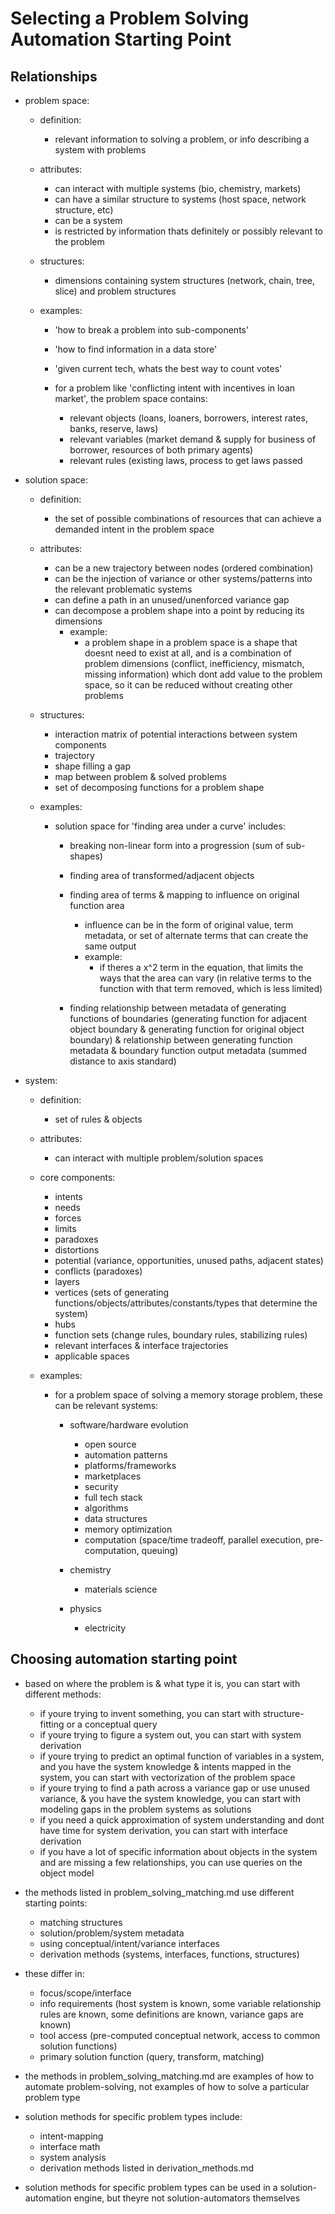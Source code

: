 # Selecting a Problem Solving Automation Starting Point


## Relationships


- problem space: 

	- definition: 
		- relevant information to solving a problem, or info describing a system with problems

	- attributes:
		- can interact with multiple systems (bio, chemistry, markets)
		- can have a similar structure to systems (host space, network structure, etc)
		- can be a system
		- is restricted by information thats definitely or possibly relevant to the problem

	- structures:
		- dimensions containing system structures (network, chain, tree, slice) and problem structures

	- examples:

		- 'how to break a problem into sub-components'
		- 'how to find information in a data store'
		- 'given current tech, whats the best way to count votes'

		- for a problem like 'conflicting intent with incentives in loan market', the problem space contains:
			- relevant objects (loans, loaners, borrowers, interest rates, banks, reserve, laws)
			- relevant variables (market demand & supply for business of borrower, resources of both primary agents)
			- relevant rules (existing laws, process to get laws passed


- solution space:

	- definition: 

		- the set of possible combinations of resources that can achieve a demanded intent in the problem space

	- attributes:

		- can be a new trajectory between nodes (ordered combination)
		- can be the injection of variance or other systems/patterns into the relevant problematic systems
		- can define a path in an unused/unenforced variance gap
		- can decompose a problem shape into a point by reducing its dimensions
			- example: 
				- a problem shape in a problem space is a shape that doesnt need to exist at all, and is a combination of problem dimensions (conflict, inefficiency, mismatch, missing information) which dont add value to the problem space, so it can be reduced without creating other problems

	- structures:

		- interaction matrix of potential interactions between system components
		- trajectory
		- shape filling a gap
		- map between problem & solved problems
		- set of decomposing functions for a problem shape

	- examples:

		- solution space for 'finding area under a curve' includes:

			- breaking non-linear form into a progression (sum of sub-shapes)
			- finding area of transformed/adjacent objects
			- finding area of terms & mapping to influence on original function area
				- influence can be in the form of original value, term metadata, or set of alternate terms that can create the same output
				- example:
					- if theres a x^2 term in the equation, that limits the ways that the area can vary (in relative terms to the function with that term removed, which is less limited)

			- finding relationship between metadata of generating functions of boundaries (generating function for adjacent object boundary & generating function for original object boundary) & relationship between generating function metadata & boundary function output metadata (summed distance to axis standard)


- system:

	- definition: 
		- set of rules & objects

	- attributes:
		- can interact with multiple problem/solution spaces

	- core components:
		- intents
		- needs
		- forces
		- limits
		- paradoxes
		- distortions
		- potential (variance, opportunities, unused paths, adjacent states)
		- conflicts (paradoxes)
		- layers
		- vertices (sets of generating functions/objects/attributes/constants/types that determine the system)
		- hubs
		- function sets (change rules, boundary rules, stabilizing rules)
		- relevant interfaces & interface trajectories
		- applicable spaces

	- examples:

		- for a problem space of solving a memory storage problem, these can be relevant systems:
			
			- software/hardware evolution
				- open source
				- automation patterns
				- platforms/frameworks
				- marketplaces
				- security
				- full tech stack
				- algorithms
				- data structures
				- memory optimization
				- computation (space/time tradeoff, parallel execution, pre-computation, queuing)

			- chemistry
				- materials science

			- physics
				- electricity


## Choosing automation starting point

- based on where the problem is & what type it is, you can start with different methods:
	- if youre trying to invent something, you can start with structure-fitting or a conceptual query
	- if youre trying to figure a system out, you can start with system derivation
	- if youre trying to predict an optimal function of variables in a system, and you have the system knowledge & intents mapped in the system, you can start with vectorization of the problem space
	- if youre trying to find a path across a variance gap or use unused variance, & you have the system knowledge, you can start with modeling gaps in the problem systems as solutions
	- if you need a quick approximation of system understanding and dont have time for system derivation, you can start with interface derivation
	- if you have a lot of specific information about objects in the system and are missing a few relationships, you can use queries on the object model

- the methods listed in problem_solving_matching.md use different starting points:
	- matching structures
	- solution/problem/system metadata
	- using conceptual/intent/variance interfaces
	- derivation methods (systems, interfaces, functions, structures)

- these differ in:
	- focus/scope/interface
	- info requirements (host system is known, some variable relationship rules are known, some definitions are known, variance gaps are known)
	- tool access (pre-computed conceptual network, access to common solution functions)
	- primary solution function (query, transform, matching)

- the methods in problem_solving_matching.md are examples of how to automate problem-solving, not examples of how to solve a particular problem type

- solution methods for specific problem types include:
	- intent-mapping
	- interface math
	- system analysis
	- derivation methods listed in derivation_methods.md

- solution methods for specific problem types can be used in a solution-automation engine, but theyre not solution-automators themselves